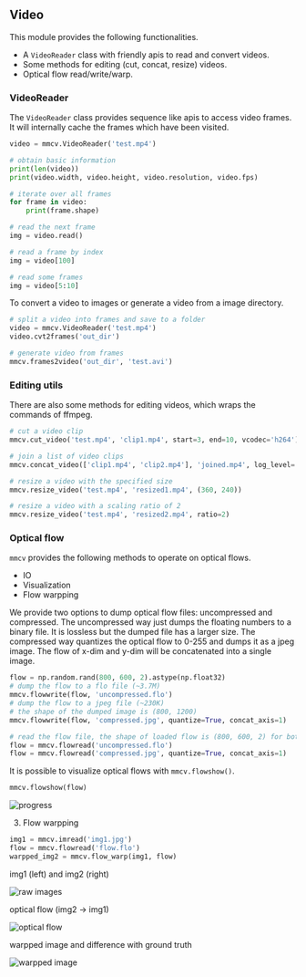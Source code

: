 ## Video

This module provides the following functionalities.

- A `VideoReader` class with friendly apis to read and convert videos.
- Some methods for editing (cut, concat, resize) videos.
- Optical flow read/write/warp.


### VideoReader

The `VideoReader` class provides sequence like apis to access video frames.
It will internally cache the frames which have been visited.

```python
video = mmcv.VideoReader('test.mp4')

# obtain basic information
print(len(video))
print(video.width, video.height, video.resolution, video.fps)

# iterate over all frames
for frame in video:
    print(frame.shape)

# read the next frame
img = video.read()

# read a frame by index
img = video[100]

# read some frames
img = video[5:10]
```

To convert a video to images or generate a video from a image directory.

```python
# split a video into frames and save to a folder
video = mmcv.VideoReader('test.mp4')
video.cvt2frames('out_dir')

# generate video from frames
mmcv.frames2video('out_dir', 'test.avi')
```

### Editing utils

There are also some methods for editing videos, which wraps the commands of ffmpeg.

```python
# cut a video clip
mmcv.cut_video('test.mp4', 'clip1.mp4', start=3, end=10, vcodec='h264')

# join a list of video clips
mmcv.concat_video(['clip1.mp4', 'clip2.mp4'], 'joined.mp4', log_level='quiet')

# resize a video with the specified size
mmcv.resize_video('test.mp4', 'resized1.mp4', (360, 240))

# resize a video with a scaling ratio of 2
mmcv.resize_video('test.mp4', 'resized2.mp4', ratio=2)
```

### Optical flow

`mmcv` provides the following methods to operate on optical flows.

- IO
- Visualization
- Flow warpping

We provide two options to dump optical flow files: uncompressed and compressed.
The uncompressed way just dumps the floating numbers to a binary file. It is
lossless but the dumped file has a larger size.
The compressed way quantizes the optical flow to 0-255 and dumps it as a
jpeg image. The flow of x-dim and y-dim will be concatenated into a single image.

```python
flow = np.random.rand(800, 600, 2).astype(np.float32)
# dump the flow to a flo file (~3.7M)
mmcv.flowwrite(flow, 'uncompressed.flo')
# dump the flow to a jpeg file (~230K)
# the shape of the dumped image is (800, 1200)
mmcv.flowwrite(flow, 'compressed.jpg', quantize=True, concat_axis=1)

# read the flow file, the shape of loaded flow is (800, 600, 2) for both ways
flow = mmcv.flowread('uncompressed.flo')
flow = mmcv.flowread('compressed.jpg', quantize=True, concat_axis=1)
```

It is possible to visualize optical flows with `mmcv.flowshow()`.

```python
mmcv.flowshow(flow)
```

![progress](_static/flow_visualization.png)

3. Flow warpping

```python
img1 = mmcv.imread('img1.jpg')
flow = mmcv.flowread('flow.flo')
warpped_img2 = mmcv.flow_warp(img1, flow)
```

img1 (left) and img2 (right)

![raw images](_static/flow_raw_images.png)

optical flow (img2 -> img1)

![optical flow](_static/flow_img2toimg1.png)

warpped image and difference with ground truth

![warpped image](_static/flow_warp_diff.png)
